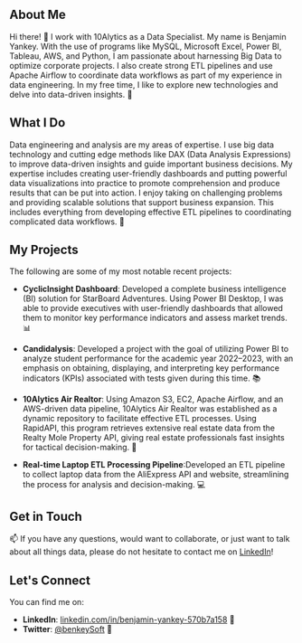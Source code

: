 ## About Me
Hi there! 👋 I work with 10Alytics as a Data Specialist. My name is Benjamin Yankey. With the use of programs like MySQL, Microsoft Excel, Power BI, Tableau, AWS, and Python, I am passionate about harnessing Big Data to optimize corporate projects. I also create strong ETL pipelines and use Apache Airflow to coordinate data workflows as part of my experience in data engineering. In my free time, I like to explore new technologies and delve into data-driven insights. 🚀

## What I Do
Data engineering and analysis are my areas of expertise. I use big data technology and cutting edge methods like DAX (Data Analysis Expressions) to improve data-driven insights and guide important business decisions. My expertise includes creating user-friendly dashboards and putting powerful data visualizations into practice to promote comprehension and produce results that can be put into action. I enjoy taking on challenging problems and providing scalable solutions that support business expansion. This includes everything from developing effective ETL pipelines to coordinating complicated data workflows. 💼

## My Projects
The following are some of my most notable recent projects:

- **CyclicInsight Dashboard**: Developed a complete business intelligence (BI) solution for StarBoard Adventures. Using Power BI Desktop, I was able to provide executives with user-friendly dashboards that allowed them to monitor key performance indicators and assess market trends. 📊

- **Candidalysis**: Developed a project with the goal of utilizing Power BI to analyze student performance for the academic year 2022–2023, with an emphasis on obtaining, displaying, and interpreting key performance indicators (KPIs) associated with tests given during this time. 📚

- **10Alytics Air Realtor**: Using Amazon S3, EC2, Apache Airflow, and an AWS-driven data pipeline, 10Alytics Air Realtor was established as a dynamic repository to facilitate effective ETL processes. Using RapidAPI, this program retrieves extensive real estate data from the Realty Mole Property API, giving real estate professionals fast insights for tactical decision-making. 🏡

- **Real-time Laptop ETL Processing Pipeline**:Developed an ETL pipeline to collect laptop data from the AliExpress API and website, streamlining the process for analysis and decision-making. 💻

## Get in Touch
📫 If you have any questions, would want to collaborate, or just want to talk about all things data, please do not hesitate to contact me on [LinkedIn](linkedin.com/in/benjamin-yankey-570b7a158)!

## Let's Connect
You can find me on:

- **LinkedIn**: [linkedin.com/in/benjamin-yankey-570b7a158](linkedin.com/in/benjamin-yankey-570b7a158) 🔗
- **Twitter**: [@benkeySoft](https://twitter.com/benkeySoft) 🔗
